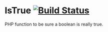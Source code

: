 # IsTrue [![Build Status](https://travis-ci.org/LoickVirot/IsTrue.svg?branch=master)](https://travis-ci.org/LoickVirot/IsTrue)
PHP function to be sure a boolean is really true.

